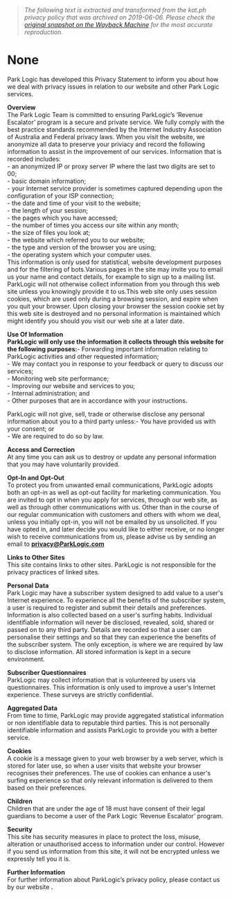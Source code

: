 > *The following text is extracted and transformed from the kat.ph privacy policy that was archived on 2019-06-06. Please check the [original snapshot on the Wayback Machine](https://web.archive.org/web/20190606025110id_/http%3A//kat.ph/Privacy-Policy) for the most accurate reproduction.*

# None

Park Logic has developed this Privacy Statement to inform you about how we deal with privacy issues in relation to our website and other Park Logic services.

**Overview**  
The Park Logic Team is committed to ensuring ParkLogic’s ‘Revenue Escalator’ program is a secure and private service. We fully comply with the best practice standards recommended by the Internet Industry Association of Australia and Federal privacy laws. When you visit the website, we anonymize all data to preserve your priviacy and record the following information to assist in the improvement of our services. Information that is recorded includes:  
\- an anonymized IP or proxy server IP where the last two digits are set to 00;  
\- basic domain information;  
\- your Internet service provider is sometimes captured depending upon the configuration of your ISP connection;  
\- the date and time of your visit to the website;  
\- the length of your session;  
\- the pages which you have accessed;  
\- the number of times you access our site within any month;  
\- the size of files you look at;  
\- the website which referred you to our website;  
\- the type and version of the browser you are using;  
\- the operating system which your computer uses.  
This information is only used for statistical, website development purposes and for the filtering of bots.Various pages in the site may invite you to email us your name and contact details, for example to sign up to a mailing list. ParkLogic will not otherwise collect information from you through this web site unless you knowingly provide it to us.This web site only uses session cookies, which are used only during a browsing session, and expire when you quit your browser. Upon closing your browser the session cookie set by this web site is destroyed and no personal information is maintained which might identify you should you visit our web site at a later date.

**Use Of Information  
ParkLogic will only use the information it collects through this website for the following purposes:**\- Forwarding important information relating to ParkLogic activities and other requested information;  
\- We may contact you in response to your feedback or query to discuss our services;  
\- Monitoring web site performance;  
\- Improving our website and services to you;  
\- Internal administration; and  
\- Other purposes that are in accordance with your instructions. 

ParkLogic will not give, sell, trade or otherwise disclose any personal information about you to a third party unless:\- You have provided us with your consent; or  
\- We are required to do so by law. 

**Access and Correction**  
At any time you can ask us to destroy or update any personal information that you may have voluntarily provided.

**Opt-In and Opt-Out**  
To protect you from unwanted email communications, ParkLogic adopts both an opt-in as well as opt-out facility for marketing communication. You are invited to opt in when you apply for services, through our web site, as well as through other communications with us. Other than in the course of our regular communication with customers and others with whom we deal, unless you initially opt-in, you will not be emailed by us unsolicited. If you have opted in, and later decide you would like to either receive, or no longer wish to receive communications from us, please advise us by sending an email to **[privacy@ParkLogic.com](https://web.archive.org/widgets/content/rules.php?wid=27&conid=121&warid=14&link=mailto:privacy@ParkLogic.com&tid=56)**

 **Links to Other Sites**  
This site contains links to other sites. ParkLogic is not responsible for the privacy practices of linked sites.

**Personal** **Data**  
Park Logic may have a subscriber system designed to add value to a user's Internet experience. To experience all the benefits of the subscriber system, a user is required to register and submit their details and preferences. Information is also collected based on a user's surfing habits. Individual identifiable information will never be disclosed, revealed, sold, shared or passed on to any third party. Details are recorded so that a user can personalise their settings and so that they can experience the benefits of the subscriber system. The only exception, is where we are required by law to disclose information. All stored information is kept in a secure environment. 

**Subscriber Questionnaires**  
ParkLogic may collect information that is volunteered by users via questionnaires. This information is only used to improve a user's Internet experience. These surveys are strictly confidential. 

**Aggregated Data**  
From time to time, ParkLogic may provide aggregated statistical information or non identifiable data to reputable third parties. This is not personally identifiable information and assists ParkLogic to provide you with a better service. 

**Cookies**  
A cookie is a message given to your web browser by a web server, which is stored for later use, so when a user visits that website your browser recognises their preferences. The use of cookies can enhance a user's surfing experience so that only relevant information is delivered to them based on their preferences. 

**Children**  
Children that are under the age of 18 must have consent of their legal guardians to become a user of the Park Logic ‘Revenue Escalator’ program.

**Security**  
This site has security measures in place to protect the loss, misuse, alteration or unauthorised access to information under our control. However if you send us information from this site, it will not be encrypted unless we expressly tell you it is.

**Further Information**  
For further information about ParkLogic’s privacy policy, please contact us by our website **.**
